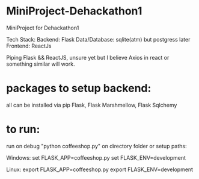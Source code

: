 # MiniProject-Dehackathon1
MiniProject for Dehackathon1

Tech Stack:
Backend: Flask
Data/Database: sqlite(atm) but postgress later
Frontend: ReactJs

Piping Flask && ReactJS,
unsure yet but I believe Axios in react or something
similar will work.

# packages to setup backend:
all can be installed via pip
Flask, Flask Marshmellow, Flask Sqlchemy

# to run:
run on debug "python coffeeshop.py" on directory folder
or setup paths:

Windows:
 set FLASK_APP=coffeeshop.py
 set FLASK_ENV=development
 
Linux:
  export FLASK_APP=coffeeshop.py
  export FLASK_ENV=development
